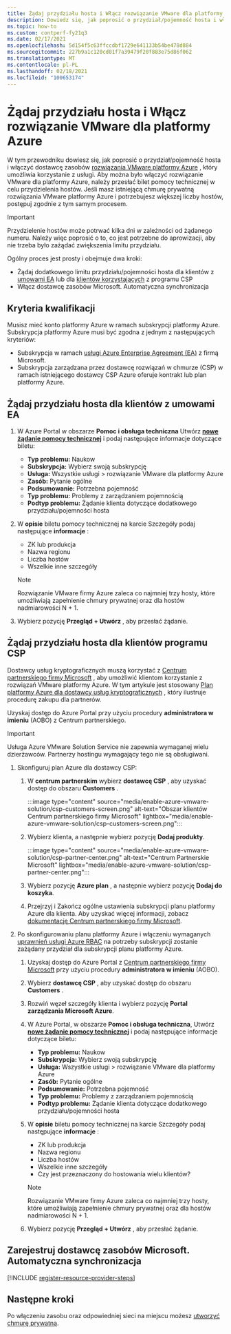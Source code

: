 ```yaml
---
title: Żądaj przydziału hosta i Włącz rozwiązanie VMware dla platformy Azure
description: Dowiedz się, jak poprosić o przydział/pojemność hosta i włączyć dostawcę zasobów rozwiązania VMware platformy Azure. Możesz również zażądać większej liczby hostów w istniejącej chmurze prywatnej rozwiązania VMware platformy Azure.
ms.topic: how-to
ms.custom: contperf-fy21q3
ms.date: 02/17/2021
ms.openlocfilehash: 5d154f5c63ffccdbf1729e641133b54be478d884
ms.sourcegitcommit: 227b9a1c120cd01f7a39479f20f883e75d86f062
ms.translationtype: MT
ms.contentlocale: pl-PL
ms.lasthandoff: 02/18/2021
ms.locfileid: "100653174"
---
```

# <a name="request-host-quota-and-enable-azure-vmware-solution"></a>Żądaj przydziału hosta i Włącz rozwiązanie VMware dla platformy Azure

W tym przewodniku dowiesz się, jak poprosić o przydział/pojemność hosta i włączyć dostawcę zasobów [rozwiązania VMware platformy Azure](introduction.md) , który umożliwia korzystanie z usługi. Aby można było włączyć rozwiązanie VMware dla platformy Azure, należy przesłać bilet pomocy technicznej w celu przydzielenia hostów. Jeśli masz istniejącą chmurę prywatną rozwiązania VMware platformy Azure i potrzebujesz większej liczby hostów, postępuj zgodnie z tym samym procesem.

>[!IMPORTANT]
>Przydzielenie hostów może potrwać kilka dni w zależności od żądanego numeru.  Należy więc poprosić o to, co jest potrzebne do aprowizacji, aby nie trzeba było zażądać zwiększenia limitu przydziału.


Ogólny proces jest prosty i obejmuje dwa kroki:
- Żądaj dodatkowego limitu przydziału/pojemności hosta dla klientów z [umowami EA](#request-host-quota-for-ea-customers) lub dla [klientów korzystających](#request-host-quota-for-csp-customers) z programu CSP 
- Włącz dostawcę zasobów Microsoft. Automatyczna synchronizacja

## <a name="eligibility-criteria"></a>Kryteria kwalifikacji

Musisz mieć konto platformy Azure w ramach subskrypcji platformy Azure. Subskrypcja platformy Azure musi być zgodna z jednym z następujących kryteriów:

- Subskrypcja w ramach [usługi Azure Enterprise Agreement (EA)](../cost-management-billing/manage/ea-portal-agreements.md) z firmą Microsoft.
- Subskrypcja zarządzana przez dostawcę rozwiązań w chmurze (CSP) w ramach istniejącego dostawcy CSP Azure oferuje kontrakt lub plan platformy Azure.

## <a name="request-host-quota-for-ea-customers"></a>Żądaj przydziału hosta dla klientów z umowami EA

1. W Azure Portal w obszarze **Pomoc i obsługa techniczna** Utwórz **[nowe żądanie pomocy technicznej](https://rc.portal.azure.com/#create/Microsoft.Support)** i podaj następujące informacje dotyczące biletu:
   - **Typ problemu:** Naukow
   - **Subskrypcja:** Wybierz swoją subskrypcję
   - **Usługa:** Wszystkie usługi > rozwiązanie VMware dla platformy Azure
   - **Zasób:** Pytanie ogólne 
   - **Podsumowanie:** Potrzebna pojemność
   - **Typ problemu:** Problemy z zarządzaniem pojemnością
   - **Podtyp problemu:** Żądanie klienta dotyczące dodatkowego przydziału/pojemności hosta

1. W **opisie** biletu pomocy technicznej na karcie Szczegóły podaj następujące **informacje** :

   - ZK lub produkcja 
   - Nazwa regionu
   - Liczba hostów
   - Wszelkie inne szczegóły

   >[!NOTE]
   >Rozwiązanie VMware firmy Azure zaleca co najmniej trzy hosty, które umożliwiają zapełnienie chmury prywatnej oraz dla hostów nadmiarowości N + 1. 

1. Wybierz pozycję **Przegląd + Utwórz** , aby przesłać żądanie.


## <a name="request-host-quota-for-csp-customers"></a>Żądaj przydziału hosta dla klientów programu CSP 

Dostawcy usług kryptograficznych muszą korzystać z [Centrum partnerskiego firmy Microsoft](https://partner.microsoft.com) , aby umożliwić klientom korzystanie z rozwiązań VMware platformy Azure. W tym artykule jest stosowany [Plan platformy Azure dla dostawcy usług kryptograficznych](/partner-center/azure-plan-lp) , który ilustruje procedurę zakupu dla partnerów.

Uzyskaj dostęp do Azure Portal przy użyciu procedury **administratora w imieniu** (AOBO) z Centrum partnerskiego.

>[!IMPORTANT] 
>Usługa Azure VMware Solution Service nie zapewnia wymaganej wielu dzierżawców. Partnerzy hostingu wymagający tego nie są obsługiwani. 

1. Skonfiguruj plan Azure dla dostawcy CSP:

   1. W **centrum partnerskim** wybierz **dostawcę CSP** , aby uzyskać dostęp do obszaru **Customers** .
   
      :::image type="content" source="media/enable-azure-vmware-solution/csp-customers-screen.png" alt-text="Obszar klientów Centrum partnerskiego firmy Microsoft" lightbox="media/enable-azure-vmware-solution/csp-customers-screen.png":::
   
   1. Wybierz klienta, a następnie wybierz pozycję **Dodaj produkty**.
   
      :::image type="content" source="media/enable-azure-vmware-solution/csp-partner-center.png" alt-text="Centrum Partnerskie Microsoft" lightbox="media/enable-azure-vmware-solution/csp-partner-center.png":::
   
   1. Wybierz pozycję **Azure plan** , a następnie wybierz pozycję **Dodaj do koszyka**. 
   
   1. Przejrzyj i Zakończ ogólne ustawienia subskrypcji planu platformy Azure dla klienta. Aby uzyskać więcej informacji, zobacz [dokumentację Centrum partnerskiego firmy Microsoft](/partner-center/azure-plan-manage).

1. Po skonfigurowaniu planu platformy Azure i włączeniu wymaganych [uprawnień usługi Azure RBAC](/partner-center/azure-plan-manage) na potrzeby subskrypcji zostanie zażądany przydział dla subskrypcji planu platformy Azure. 

   1. Uzyskaj dostęp do Azure Portal z [Centrum partnerskiego firmy Microsoft](https://partner.microsoft.com) przy użyciu procedury **administratora w imieniu** (AOBO).
   
   1. Wybierz **dostawcę CSP** , aby uzyskać dostęp do obszaru **Customers** .
   
   1. Rozwiń węzeł szczegóły klienta i wybierz pozycję **Portal zarządzania Microsoft Azure**.
   
   1. W Azure Portal, w obszarze **Pomoc i obsługa techniczna**, Utwórz **[nowe żądanie pomocy technicznej](https://rc.portal.azure.com/#create/Microsoft.Support)** i podaj następujące informacje dotyczące biletu:
      - **Typ problemu:** Naukow
      - **Subskrypcja:** Wybierz swoją subskrypcję
      - **Usługa:** Wszystkie usługi > rozwiązanie VMware dla platformy Azure
      - **Zasób:** Pytanie ogólne 
      - **Podsumowanie:** Potrzebna pojemność
      - **Typ problemu:** Problemy z zarządzaniem pojemnością
      - **Podtyp problemu:** Żądanie klienta dotyczące dodatkowego przydziału/pojemności hosta
   
   1. W **opisie** biletu pomocy technicznej na karcie Szczegóły podaj następujące **informacje** :
   
      - ZK lub produkcja 
      - Nazwa regionu
      - Liczba hostów
      - Wszelkie inne szczegóły
      - Czy jest przeznaczony do hostowania wielu klientów?
   
      >[!NOTE]
      >Rozwiązanie VMware firmy Azure zaleca co najmniej trzy hosty, które umożliwiają zapełnienie chmury prywatnej oraz dla hostów nadmiarowości N + 1. 
   
   1. Wybierz pozycję **Przegląd + Utwórz** , aby przesłać żądanie.

## <a name="register-the-microsoftavs-resource-provider"></a>Zarejestruj dostawcę zasobów **Microsoft. Automatyczna synchronizacja**

[!INCLUDE [register-resource-provider-steps](includes/register-resource-provider-steps.md)]


## <a name="next-steps"></a>Następne kroki

Po włączeniu zasobu oraz odpowiedniej sieci na miejscu możesz [utworzyć chmurę prywatną](tutorial-create-private-cloud.md).
